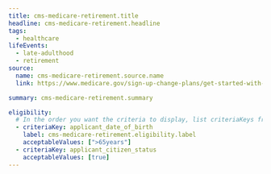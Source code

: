 ```yaml
---
title: cms-medicare-retirement.title
headline: cms-medicare-retirement.headline
tags:
  - healthcare
lifeEvents:
  - late-adulthood
  - retirement
source:
  name: cms-medicare-retirement.source.name
  link: https://www.medicare.gov/sign-up-change-plans/get-started-with-medicare

summary: cms-medicare-retirement.summary

eligibility:
  # In the order you want the criteria to display, list criteriaKeys from the csv here, each followed by a comma-separated list of which values indicate eligibility for that criteria. Wrap individual values in quotes if they have inner commas.
  - criteriaKey: applicant_date_of_birth
    label: cms-medicare-retirement.eligibility.label
    acceptableValues: [">65years"]
  - criteriaKey: applicant_citizen_status
    acceptableValues: [true]
---
```

